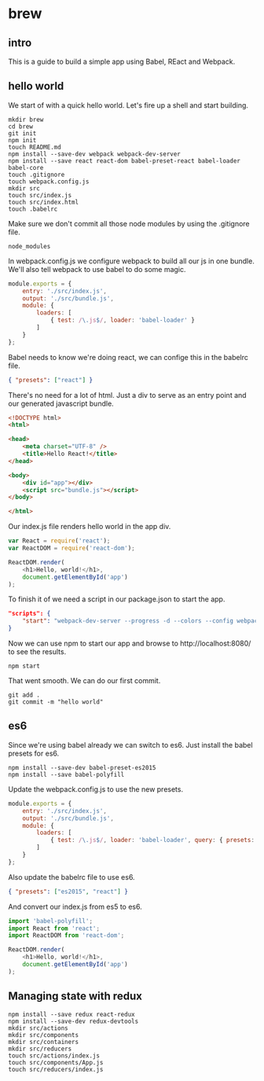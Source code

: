 # brew

## intro

This is a guide to build a simple app using Babel, REact and Webpack.

## hello world

We start of with a quick hello world.
Let's fire up a shell and start building.

```shell
mkdir brew
cd brew
git init
npm init
touch README.md
npm install --save-dev webpack webpack-dev-server
npm install --save react react-dom babel-preset-react babel-loader babel-core
touch .gitignore
touch webpack.config.js
mkdir src
touch src/index.js
touch src/index.html
touch .babelrc
```

Make sure we don't commit all those node modules by using the .gitignore file.

```
node_modules
```

In webpack.config.js we configure webpack to build all our js in one bundle.
We'll also tell webpack to use babel to do some magic.

```js
module.exports = {
    entry: './src/index.js',
    output: './src/bundle.js',
    module: {
        loaders: [
            { test: /\.js$/, loader: 'babel-loader' }
        ]
    }
};
```

Babel needs to know we're doing react, we can confige this in the babelrc file.

```json
{ "presets": ["react"] }
```

There's no need for a lot of html.
Just a div to serve as an entry point and our generated javascript bundle.

```html
<!DOCTYPE html>
<html>

<head>
    <meta charset="UTF-8" />
    <title>Hello React!</title>
</head>

<body>
    <div id="app"></div>
    <script src="bundle.js"></script>
</body>

</html>
```

Our index.js file renders hello world in the app div.

```js
var React = require('react');
var ReactDOM = require('react-dom');

ReactDOM.render(
    <h1>Hello, world!</h1>,
    document.getElementById('app')
);
```

To finish it of we need a script in our package.json to start the app.

```json
"scripts": {
    "start": "webpack-dev-server --progress -d --colors --config webpack.config.js --content-base src/"
}
```

Now we can use npm to start our app and browse to http://localhost:8080/ to see the results.

```shell
npm start
```

That went smooth. We can do our first commit.

```shell
git add .
git commit -m "hello world"
```

## es6

Since we're using babel already we can switch to es6.
Just install the babel presets for es6.

```shell
npm install --save-dev babel-preset-es2015
npm install --save babel-polyfill
```

Update the webpack.config.js to use the new presets.

```js
module.exports = {
    entry: './src/index.js',
    output: './src/bundle.js',
    module: {
        loaders: [
            { test: /\.js$/, loader: 'babel-loader', query: { presets: ['es2015', 'react'] } }
        ]
    }
};
```

Also update the babelrc file to use es6.

```json
{ "presets": ["es2015", "react"] }
```

And convert our index.js from es5 to es6.

```js
import 'babel-polyfill';
import React from 'react';
import ReactDOM from 'react-dom';

ReactDOM.render(
    <h1>Hello, world!</h1>,
    document.getElementById('app')
);
``` 

## Managing state with redux

```shell
npm install --save redux react-redux
npm install --save-dev redux-devtools
mkdir src/actions
mkdir src/components
mkdir src/containers
mkdir src/reducers
touch src/actions/index.js
touch src/components/App.js
touch src/reducers/index.js
```
